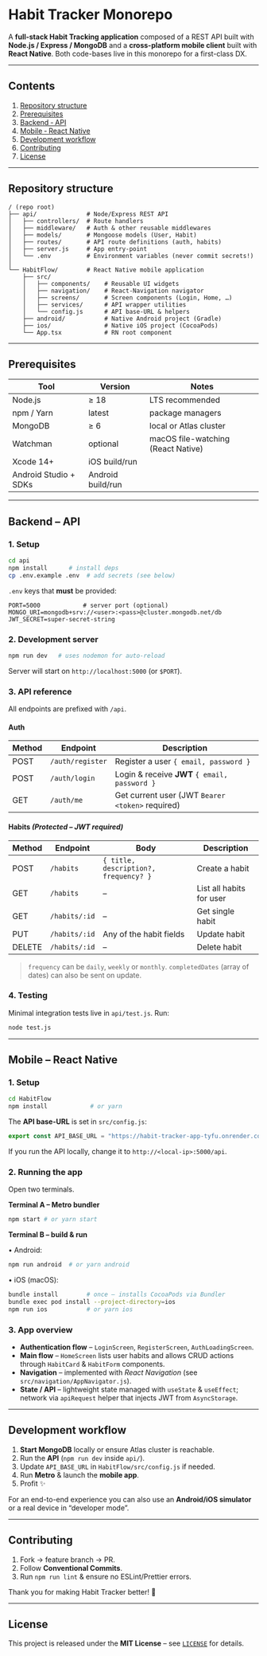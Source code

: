 # Habit Tracker Monorepo

A **full-stack Habit Tracking application** composed of a REST API built with **Node.js / Express / MongoDB** and a **cross-platform mobile client** built with **React Native**. Both code-bases live in this monorepo for a first-class DX.

---

## Contents

1. [Repository structure](#repository-structure)
2. [Prerequisites](#prerequisites)
3. [Backend ‑ API](#backend--api)
4. [Mobile ‑ React Native](#mobile--react-native)
5. [Development workflow](#development-workflow)
6. [Contributing](#contributing)
7. [License](#license)

---

## Repository structure

```
/ (repo root)
├── api/              # Node/Express REST API
│   ├── controllers/  # Route handlers
│   ├── middleware/   # Auth & other reusable middlewares
│   ├── models/       # Mongoose models (User, Habit)
│   ├── routes/       # API route definitions (auth, habits)
│   ├── server.js     # App entry-point
│   └── .env          # Environment variables (never commit secrets!)
│
└── HabitFlow/        # React Native mobile application
    ├── src/
    │   ├── components/    # Reusable UI widgets
    │   ├── navigation/    # React-Navigation navigator
    │   ├── screens/       # Screen components (Login, Home, …)
    │   ├── services/      # API wrapper utilities
    │   └── config.js      # API base-URL & helpers
    ├── android/           # Native Android project (Gradle)
    ├── ios/               # Native iOS project (CocoaPods)
    └── App.tsx            # RN root component
```

---

## Prerequisites

| Tool                  | Version           | Notes                              |
| --------------------- | ----------------- | ---------------------------------- |
| Node.js               | ≥ 18              | LTS recommended                    |
| npm / Yarn            | latest            | package managers                   |
| MongoDB               | ≥ 6               | local or Atlas cluster             |
| Watchman              | optional          | macOS file-watching (React Native) |
| Xcode 14+             | iOS build/run     |
| Android Studio + SDKs | Android build/run |

---

## Backend – API

### 1. Setup

```bash
cd api
npm install      # install deps
cp .env.example .env  # add secrets (see below)
```

`.env` keys that **must** be provided:

```
PORT=5000            # server port (optional)
MONGO_URI=mongodb+srv://<user>:<pass>@cluster.mongodb.net/db
JWT_SECRET=super-secret-string
```

### 2. Development server

```bash
npm run dev   # uses nodemon for auto-reload
```

Server will start on `http://localhost:5000` (or `$PORT`).

### 3. API reference

All endpoints are prefixed with `/api`.

#### Auth

| Method | Endpoint         | Description                                      |
| ------ | ---------------- | ------------------------------------------------ |
| POST   | `/auth/register` | Register a user `{ email, password }`            |
| POST   | `/auth/login`    | Login & receive **JWT** `{ email, password }`    |
| GET    | `/auth/me`       | Get current user (JWT `Bearer <token>` required) |

#### Habits _(Protected – JWT required)_

| Method | Endpoint      | Body                                  | Description              |
| ------ | ------------- | ------------------------------------- | ------------------------ |
| POST   | `/habits`     | `{ title, description?, frequency? }` | Create a habit           |
| GET    | `/habits`     | –                                     | List all habits for user |
| GET    | `/habits/:id` | –                                     | Get single habit         |
| PUT    | `/habits/:id` | Any of the habit fields               | Update habit             |
| DELETE | `/habits/:id` | –                                     | Delete habit             |

> `frequency` can be `daily`, `weekly` or `monthly`. `completedDates` (array of dates) can also be sent on update.

### 4. Testing

Minimal integration tests live in `api/test.js`. Run:

```bash
node test.js
```

---

## Mobile – React Native

### 1. Setup

```bash
cd HabitFlow
npm install            # or yarn
```

The **API base-URL** is set in `src/config.js`:

```js
export const API_BASE_URL = "https://habit-tracker-app-tyfu.onrender.com/api";
```

If you run the API locally, change it to `http://<local-ip>:5000/api`.

### 2. Running the app

Open two terminals.

**Terminal A – Metro bundler**

```bash
npm start # or yarn start
```

**Terminal B – build & run**

• Android:

```bash
npm run android  # or yarn android
```

• iOS (macOS):

```bash
bundle install        # once – installs CocoaPods via Bundler
bundle exec pod install --project-directory=ios
npm run ios           # or yarn ios
```

### 3. App overview

- **Authentication flow** – `LoginScreen`, `RegisterScreen`, `AuthLoadingScreen`.
- **Main flow** – `HomeScreen` lists user habits and allows CRUD actions through `HabitCard` & `HabitForm` components.
- **Navigation** – implemented with _React Navigation_ (see `src/navigation/AppNavigator.js`).
- **State / API** – lightweight state managed with `useState` & `useEffect`; network via `apiRequest` helper that injects JWT from `AsyncStorage`.

---

## Development workflow

1. **Start MongoDB** locally or ensure Atlas cluster is reachable.
2. Run the **API** (`npm run dev` inside `api/`).
3. Update `API_BASE_URL` in `HabitFlow/src/config.js` if needed.
4. Run **Metro** & launch the **mobile app**.
5. Profit ✨

For an end-to-end experience you can also use an **Android/iOS simulator** or a real device in “developer mode”.

---

## Contributing

1. Fork → feature branch → PR.
2. Follow **Conventional Commits**.
3. Run `npm run lint` & ensure no ESLint/Prettier errors.

Thank you for making Habit Tracker better! 🙏

---

## License

This project is released under the **MIT License** – see [`LICENSE`](LICENSE) for details.

